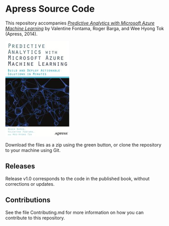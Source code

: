 # Apress Source Code

This repository accompanies [*Predictive Analytics with Microsoft Azure Machine Learning*](http://www.apress.com/9781484204467) by Valentine Fontama, Roger Barga, and Wee Hyong  Tok (Apress, 2014).

![Cover image](9781484204467.jpg)

Download the files as a zip using the green button, or clone the repository to your machine using Git.

## Releases

Release v1.0 corresponds to the code in the published book, without corrections or updates.

## Contributions

See the file Contributing.md for more information on how you can contribute to this repository.

